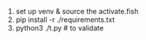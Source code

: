 1. set up venv & source the activate.fish
2. pip install -r ./requirements.txt
3. python3 ./t.py # to validate
